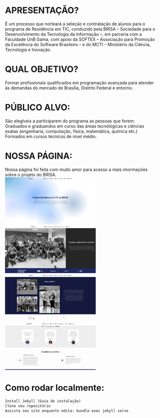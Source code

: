 # APRESENTAÇÃO?
 É um processo que norteará a seleção e contratação de alunos para
o programa de Residência em TIC, conduzido pela BRISA – Sociedade para o Desenvolvimento
da Tecnologia da Informação –, em parceria com a Faculdade UnB Gama, com apoio da SOFTEX
– Associação para Promoção da Excelência do Software Brasileiro – e do MCTI – Ministério da
Ciência, Tecnologia e Inovação.

# QUAL OBJETIVO?
Formar profissionais qualificados em programação avançada para atender às demandas
do mercado de Brasília, Distrito Federal e entorno.

# PÚBLICO ALVO:
 São elegíveis a participarem do programa as pessoas que forem: </BR>
Graduados e graduandos em curso das áreas tecnológicas e ciências exatas
(engenharia, computação, física, matemática, química etc.) <BR>Formados em cursos técnicos de nível médio.

# NOSSA PÁGINA:
Nossa página foi feita com muito amor para acesso a mais imormações sobre o projeto do BRISA.</br>
<img src="_images/screenshots/TelaInicial.png" width="300">
<img src="_images/screenshots/Equipe.png" width="300"></br>
<img src="_images/screenshots/SobreLappis.png" width="300">
<img src="_images/screenshots/Participantes.png" width="300">

# Como rodar localmente:

    Install Jekyll (Guia de instalação)
    Clone seu repositório
    Assista seu site enquanto edita: bundle exec jekyll serve
